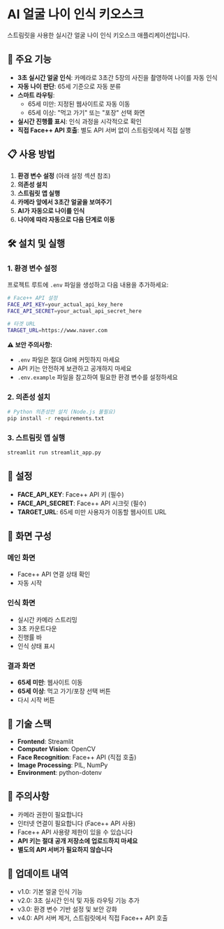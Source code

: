 # AI 얼굴 나이 인식 키오스크

스트림릿을 사용한 실시간 얼굴 나이 인식 키오스크 애플리케이션입니다.

## 🚀 주요 기능

- **3초 실시간 얼굴 인식**: 카메라로 3초간 5장의 사진을 촬영하여 나이를 자동 인식
- **자동 나이 판단**: 65세 기준으로 자동 분류
- **스마트 라우팅**: 
  - 65세 미만: 지정된 웹사이트로 자동 이동
  - 65세 이상: "먹고 가기" 또는 "포장" 선택 화면
- **실시간 진행률 표시**: 인식 과정을 시각적으로 확인
- **직접 Face++ API 호출**: 별도 API 서버 없이 스트림릿에서 직접 실행

## 📋 사용 방법

1. **환경 변수 설정** (아래 설정 섹션 참조)
2. **의존성 설치**
3. **스트림릿 앱 실행**
4. **카메라 앞에서 3초간 얼굴을 보여주기**
5. **AI가 자동으로 나이를 인식**
6. **나이에 따라 자동으로 다음 단계로 이동**

## 🛠️ 설치 및 실행

### 1. 환경 변수 설정

프로젝트 루트에 `.env` 파일을 생성하고 다음 내용을 추가하세요:

```bash
# Face++ API 설정
FACE_API_KEY=your_actual_api_key_here
FACE_API_SECRET=your_actual_api_secret_here

# 타겟 URL
TARGET_URL=https://www.naver.com
```

**⚠️ 보안 주의사항:**
- `.env` 파일은 절대 Git에 커밋하지 마세요
- API 키는 안전하게 보관하고 공개하지 마세요
- `.env.example` 파일을 참고하여 필요한 환경 변수를 설정하세요

### 2. 의존성 설치

```bash
# Python 의존성만 설치 (Node.js 불필요)
pip install -r requirements.txt
```

### 3. 스트림릿 앱 실행
```bash
streamlit run streamlit_app.py
```

## 🔧 설정

- **FACE_API_KEY**: Face++ API 키 (필수)
- **FACE_API_SECRET**: Face++ API 시크릿 (필수)
- **TARGET_URL**: 65세 미만 사용자가 이동할 웹사이트 URL

## 📱 화면 구성

### 메인 화면
- Face++ API 연결 상태 확인
- 자동 시작

### 인식 화면
- 실시간 카메라 스트리밍
- 3초 카운트다운
- 진행률 바
- 인식 상태 표시

### 결과 화면
- **65세 미만**: 웹사이트 이동
- **65세 이상**: 먹고 가기/포장 선택 버튼
- 다시 시작 버튼

## 🎯 기술 스택

- **Frontend**: Streamlit
- **Computer Vision**: OpenCV
- **Face Recognition**: Face++ API (직접 호출)
- **Image Processing**: PIL, NumPy
- **Environment**: python-dotenv

## 📝 주의사항

- 카메라 권한이 필요합니다
- 인터넷 연결이 필요합니다 (Face++ API 사용)
- Face++ API 사용량 제한이 있을 수 있습니다
- **API 키는 절대 공개 저장소에 업로드하지 마세요**
- **별도의 API 서버가 필요하지 않습니다**

## 🔄 업데이트 내역

- v1.0: 기본 얼굴 인식 기능
- v2.0: 3초 실시간 인식 및 자동 라우팅 기능 추가
- v3.0: 환경 변수 기반 설정 및 보안 강화
- v4.0: API 서버 제거, 스트림릿에서 직접 Face++ API 호출